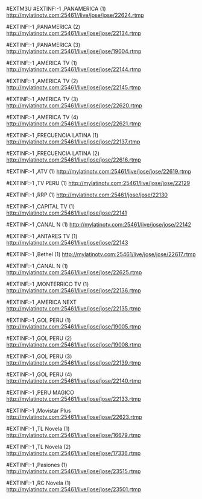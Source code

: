 #EXTM3U
#EXTINF:-1 ,PANAMERICA (1)
http://mylatinotv.com:25461//live/jose/jose/22624.rtmp


#EXTINF:-1 ,PANAMERICA (2)
http://mylatinotv.com:25461/live/jose/jose/22134.rtmp


#EXTINF:-1 ,PANAMERICA (3)
http://mylatinotv.com:25461/live/jose/jose/19004.rtmp



#EXTINF:-1 ,AMERICA TV (1)
http://mylatinotv.com:25461/live/jose/jose/22144.rtmp



#EXTINF:-1 ,AMERICA TV (2)
http://mylatinotv.com:25461/live/jose/jose/22145.rtmp




#EXTINF:-1 ,AMERICA TV (3)
http://mylatinotv.com:25461/live/jose/jose/22620.rtmp




#EXTINF:-1 ,AMERICA TV (4)
http://mylatinotv.com:25461/live/jose/jose/22621.rtmp




#EXTINF:-1 ,FRECUENCIA LATINA (1)
http://mylatinotv.com:25461/live/jose/jose/22137.rtmp




#EXTINF:-1 ,FRECUENCIA LATINA (2)
http://mylatinotv.com:25461/live/jose/jose/22616.rtmp



#EXTINF:-1 ,ATV (1)
http://mylatinotv.com:25461/live/jose/jose/22619.rtmp




#EXTINF:-1 ,TV PERU (1)
http://mylatinotv.com:25461/live/jose/jose/22129




#EXTINF:-1 ,RRP (1)
http://mylatinotv.com:25461/jose/jose/22130




#EXTINF:-1 ,CAPITAL TV (1)
http://mylatinotv.com:25461/live/jose/jose/22141




#EXTINF:-1 ,CANAL N (1)
http://mylatinotv.com:25461/live/jose/jose/22142




#EXTINF:-1 ,ANTARES TV (1)
http://mylatinotv.com:25461/live/jose/jose/22143




#EXTINF:-1 ,Bethel (1)
http://mylatinotv.com:25461/live/jose/jose/22617.rtmp




#EXTINF:-1 ,CANAL N (1)
http://mylatinotv.com:25461/live/jose/jose/22625.rtmp




#EXTINF:-1 ,MONTERRICO TV (1)
http://mylatinotv.com:25461/live/jose/jose/22136.rtmp




#EXTINF:-1 ,AMERICA NEXT
http://mylatinotv.com:25461/live/jose/jose/22135.rtmp




#EXTINF:-1 ,GOL PERU (1)
http://mylatinotv.com:25461/live/jose/jose/19005.rtmp




#EXTINF:-1 ,GOL PERU (2)
http://mylatinotv.com:25461/live/jose/jose/19008.rtmp




#EXTINF:-1 ,GOL PERU (3)
http://mylatinotv.com:25461/live/jose/jose/22139.rtmp




#EXTINF:-1 ,GOL PERU (4)
http://mylatinotv.com:25461/live/jose/jose/22140.rtmp




#EXTINF:-1 ,PERU MAGICO
http://mylatinotv.com:25461/live/jose/jose/22133.rtmp




#EXTINF:-1 ,Movistar Plus
http://mylatinotv.com:25461/live/jose/jose/22623.rtmp




#EXTINF:-1 ,TL Novela (1)
http://mylatinotv.com:25461/live/jose/jose/16679.rtmp


#EXTINF:-1 ,TL Novela (2)
http://mylatinotv.com:25461/live/jose/jose/17336.rtmp



#EXTINF:-1 ,Pasiones (1)
http://mylatinotv.com:25461/live/jose/jose/23515.rtmp




#EXTINF:-1 ,RC Novela (1)
http://mylatinotv.com:25461/live/jose/jose/23501.rtmp



